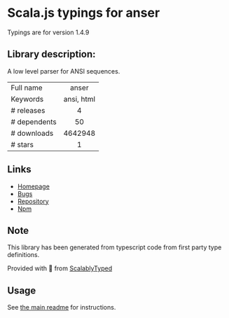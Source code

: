 
# Scala.js typings for anser

Typings are for version 1.4.9

## Library description:
A low level parser for ANSI sequences.

|                    |                 |
| ------------------ | :-------------: |
| Full name          | anser |
| Keywords           | ansi, html |
| # releases         | 4 |
| # dependents       | 50 |
| # downloads        | 4642948 |
| # stars            | 1 |

## Links
- [Homepage](https://github.com/IonicaBizau/anser#readme)
- [Bugs](http://github.com/IonicaBizau/anser/issues)
- [Repository](https://github.com/IonicaBizau/anser)
- [Npm](https://www.npmjs.com/package/anser)
    


## Note
This library has been generated from typescript code from first party type definitions.

Provided with :purple_heart: from [ScalablyTyped](https://github.com/oyvindberg/ScalablyTyped)

## Usage
See [the main readme](../../readme.md) for instructions.


